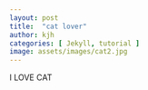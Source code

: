 ```yaml
---
layout: post
title:  "cat lover"
author: kjh
categories: [ Jekyll, tutorial ]
image: assets/images/cat2.jpg
---
```

I LOVE CAT
